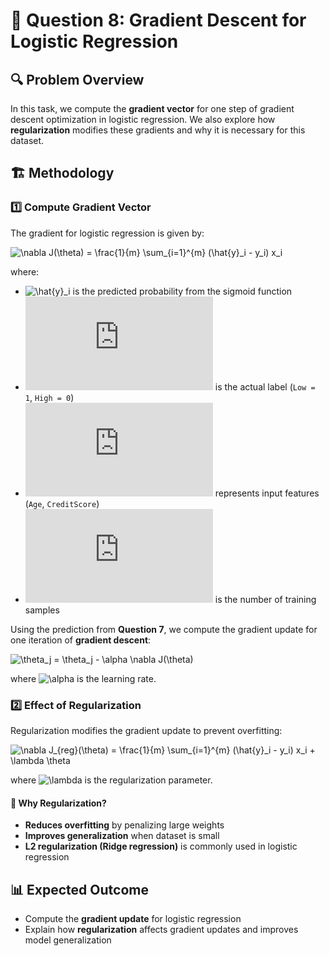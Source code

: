 # 📌 Question 8: Gradient Descent for Logistic Regression

## 🔍 Problem Overview
In this task, we compute the **gradient vector** for one step of gradient descent optimization in logistic regression. We also explore how **regularization** modifies these gradients and why it is necessary for this dataset.

## 🏗️ Methodology

### 1️⃣ Compute Gradient Vector
The gradient for logistic regression is given by:

![\nabla J(\theta) = \frac{1}{m} \sum_{i=1}^{m} (\hat{y}_i - y_i) x_i](https://latex.codecogs.com/svg.latex?\nabla%20J(\theta)%20=%20\frac{1}{m}%20\sum_{i=1}^{m}%20(\hat{y}_i%20-%20y_i)%20x_i)

where:
- ![\hat{y}_i](https://latex.codecogs.com/svg.latex?\hat{y}_i) is the predicted probability from the sigmoid function
- ![y_i](https://latex.codecogs.com/svg.latex?y_i) is the actual label (`Low = 1`, `High = 0`)
- ![x_i](https://latex.codecogs.com/svg.latex?x_i) represents input features (`Age`, `CreditScore`)
- ![m](https://latex.codecogs.com/svg.latex?m) is the number of training samples

Using the prediction from **Question 7**, we compute the gradient update for one iteration of **gradient descent**:

![\theta_j = \theta_j - \alpha \nabla J(\theta)](https://latex.codecogs.com/svg.latex?\theta_j%20=%20\theta_j%20-%20\alpha%20\nabla%20J(\theta))

where ![\alpha](https://latex.codecogs.com/svg.latex?\alpha) is the learning rate.

### 2️⃣ Effect of Regularization
Regularization modifies the gradient update to prevent overfitting:

![\nabla J_{reg}(\theta) = \frac{1}{m} \sum_{i=1}^{m} (\hat{y}_i - y_i) x_i + \lambda \theta](https://latex.codecogs.com/svg.latex?\nabla%20J_{reg}(\theta)%20=%20\frac{1}{m}%20\sum_{i=1}^{m}%20(\hat{y}_i%20-%20y_i)%20x_i%20+%20\lambda%20\theta)

where ![\lambda](https://latex.codecogs.com/svg.latex?\lambda) is the regularization parameter.

#### 🔹 Why Regularization?
- **Reduces overfitting** by penalizing large weights
- **Improves generalization** when dataset is small
- **L2 regularization (Ridge regression)** is commonly used in logistic regression

## 📊 Expected Outcome
- Compute the **gradient update** for logistic regression
- Explain how **regularization** affects gradient updates and improves model generalization
